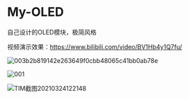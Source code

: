 # My-OLED
自己设计的OLED模块，极简风格

视频演示效果：https://www.bilibili.com/video/BV1Hb4y1Q7fu/

![003b2b819142e263649f0cbb48065c41bb0ab78e](https://user-images.githubusercontent.com/23308519/147310695-18383f98-6ccf-4a5e-967e-97e71779af8b.jpg)


![001](https://user-images.githubusercontent.com/23308519/147309955-06f2152b-bb1d-4ea6-a61d-64953910d540.png)

![TIM截图20210324122148](https://user-images.githubusercontent.com/23308519/147309961-b4026470-69a1-4418-b537-0f45b6ad5940.jpg)

